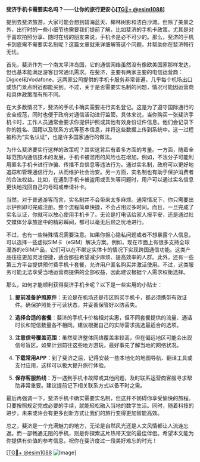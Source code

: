 **斐济手机卡需要实名吗？——让你的旅行更安心[[TG💪+ @esim1088](https://t.me/s/esim1088)]**

提到去斐济旅游，大家可能会想到碧海蓝天、椰林树影和洁白沙滩。但除了美景之外，出行时的一些小细节也需要我们提前了解，比如斐济的手机卡政策。尤其是对于喜欢拍照分享、随时在线的朋友来说，手机卡是必不可少的。那么，斐济的手机卡到底需不需要实名制呢？这篇文章就来详细解答这个问题，并帮助你在斐济畅行无忧。

首先，斐济作为一个南太平洋岛国，它的通信网络虽然没有像欧美国家那样发达，但也基本能满足游客日常通讯需求。在斐济，主要有两家主要的电信运营商：Digicel和Vodafone。这两家公司提供的手机卡服务非常普遍，几乎每个机场出口或热门景点附近都能买到。不过，关于是否需要实名制的问题，情况可能因运营商和具体政策而有所不同。

在大多数情况下，斐济的手机卡确实需要进行实名登记。这是为了遵守国际通行的安全规范，同时也便于政府对通信活动进行监管。具体来说，当你购买一张斐济手机卡时，工作人员通常会要求你提供护照或其他有效身份证件信息。他们会记录下你的姓名、国籍以及联系方式等基本信息，并将这些数据上传到系统中。这一过程被称为“实名认证”，也是许多国家通行的做法。

为什么斐济要实行这样的政策呢？其实这背后有着多方面的考量。一方面，随着全球范围内通信技术的发展，手机卡被滥用的风险也在增加。例如，不法分子可能利用匿名手机卡进行诈骗、传播不良信息等违法行为。通过实名制，政府可以更好地追踪和管理通信行为，从而维护社会治安。另一方面，实名制也有助于保护消费者的合法权益。比如，在遇到手机卡被盗用或丢失等问题时，用户可以通过实名信息更快地找回自己的号码或申请补卡。

当然，对于普通游客而言，实名制并不会带来太多麻烦。通常情况下，你只需要出示护照即可完成注册。整个流程简单快捷，不会占用过多时间。而且，一旦完成了实名认证，你就可以放心使用手机卡了。无论是打电话给家人报平安，还是通过社交媒体分享旅途中的精彩瞬间，都可以毫无后顾之忧地进行。

不过，也有一些特殊情况需要注意。如果你担心隐私问题或者不想暴露个人信息，可以选择一些虚拟SIM卡（eSIM）解决方案。例如，现在市面上有很多支持全球漫游的eSIM产品，它们可以在不绑定实体卡的情况下实现跨国通信功能。这类产品往往更加灵活便捷，适合那些希望减少麻烦、提高效率的人群。此外，还有一些第三方平台提供预付费手机卡套餐，允许用户匿名购买并激活使用。不过，这类服务可能无法享受当地运营商提供的全部权益，因此建议根据个人需求权衡选择。

那么，如何才能顺利获得斐济手机卡呢？以下是一些实用的小贴士：

1. **提前准备护照原件**：无论是在机场还是市区购买手机卡，都必须携带有效证件。确保护照处于可读状态，并妥善保管好以防丢失。
   
2. **选择合适的套餐**：斐济的手机卡价格相对实惠，但不同套餐提供的流量、通话时长和短信数量各不相同。建议根据自己的实际需求挑选最适合的选项。

3. **注意信号覆盖范围**：虽然斐济整体网络覆盖率较高，但在偏远地区可能会出现信号盲区。如果计划前往这些地方游玩，最好事先了解当地的网络状况。

4. **下载常用APP**：到了斐济之后，记得安装一些本地化的地图导航、翻译工具或支付应用，这样可以极大提升旅行体验。

5. **保存客服热线**：万一遇到手机卡故障或其他问题，及时联系运营商客服寻求帮助非常重要。建议提前记下相关联系方式以备不时之需。

最后再强调一下，斐济手机卡确实需要实名制，但这并不妨碍你享受愉快的旅程。只要按照规定完成必要的手续，就能轻松融入当地的数字生活。同时，随着科技的进步，未来或许会有更多创新方式让我们的旅行变得更加智能高效。

总之，斐济是一个充满魅力的地方，无论是自然风光还是人文风情都让人流连忘返。而一部畅通无阻的手机，则是你探索这片热带天堂的最佳伴侣。希望本文能为你提供有价值的参考信息，祝你在斐济度过一段美好难忘的时光！

[[TG💪+ @esim1088](https://t.me/s/esim1088) ![Image](https://i.postimg.cc/4NQfJmqS/Snipaste-2025-05-13-00-14-12.png)]